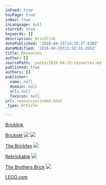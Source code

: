 ```yaml
---
inFeed: true
hasPage: true
inNav: true
inLanguage: null
starred: true
keywords: []
description: Bricklink
datePublished: '2016-04-15T14:26:27.638Z'
dateModified: '2016-04-15T13:52:55.205Z'
title: Resources
author: []
sourcePath: _posts/2016-04-15-resources.md
published: true
authors: []
publisher:
  name: null
  domain: null
  url: null
  favicon: null
url: resources/index.html
_type: Article

---
```

[Bricklink][0]

[Brickset][1]
![](https://the-grid-user-content.s3-us-west-2.amazonaws.com/4e6a859b-7fac-4864-a9a4-439f6dcf9cae.jpg)
![](https://the-grid-user-content.s3-us-west-2.amazonaws.com/5449a0ba-48be-4f9f-9c83-c550e67eb380.png)

[The Brickfan][2]
![](https://s3-us-west-2.amazonaws.com/the-grid-img/p/8fa447a75d69f31dae496ae0704aced3ebe34f4c.png)

[Rebrickable][3]
![](https://s3-us-west-2.amazonaws.com/the-grid-img/p/d54d28732c883f3d185bc2c96d592ce303e64a67.png)

[The Brothers Brick][4]
![](https://s3-us-west-2.amazonaws.com/the-grid-img/p/6ac32e51b1f7b715fdf78608e9bfe8f0e90a114e.png)

[LEGO.com][5]

[0]: www.bricklink.com
[1]: www.brickset.com
[2]: http://www.thebrickfan.com/
[3]: http://rebrickable.com/
[4]: http://www.brothers-brick.com/
[5]: lego.com